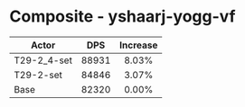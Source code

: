 # Composite - yshaarj-yogg-vf
| Actor | DPS | Increase |
|---|:---:|:---:|
|T29-2_4-set|88931|8.03%|
|T29-2-set|84846|3.07%|
|Base|82320|0.00%|

